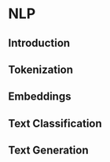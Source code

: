 # NLP

## Introduction

## Tokenization

## Embeddings

## Text Classification

## Text Generation



